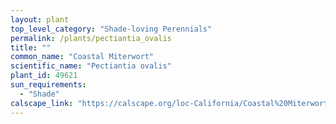 ```yaml
---
layout: plant                                                              
top_level_category: "Shade-loving Perennials"
permalink: /plants/pectiantia_ovalis
title: ""
common_name: "Coastal Miterwort"
scientific_name: "Pectiantia ovalis"
plant_id: 49621
sun_requirements:
  - "Shade"
calscape_link: "https://calscape.org/loc-California/Coastal%20Miterwort%20(Pectiantia%20ovalis)"
---
```




